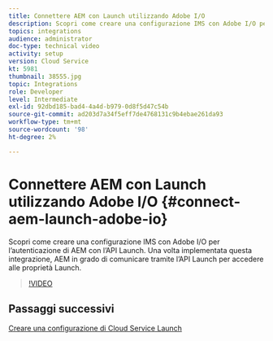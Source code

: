 ```yaml
---
title: Connettere AEM con Launch utilizzando Adobe I/O
description: Scopri come creare una configurazione IMS con Adobe I/O per l’autenticazione di AEM con l’API Launch. Una volta implementata questa integrazione, AEM in grado di comunicare tramite l’API Launch per accedere alle proprietà Launch.
topics: integrations
audience: administrator
doc-type: technical video
activity: setup
version: Cloud Service
kt: 5981
thumbnail: 38555.jpg
topic: Integrations
role: Developer
level: Intermediate
exl-id: 92dbd185-bad4-4a4d-b979-0d8f5d47c54b
source-git-commit: ad203d7a34f5eff7de4768131c9b4ebae261da93
workflow-type: tm+mt
source-wordcount: '98'
ht-degree: 2%

---
```


# Connettere AEM con Launch utilizzando Adobe I/O {#connect-aem-launch-adobe-io}

Scopri come creare una configurazione IMS con Adobe I/O per l’autenticazione di AEM con l’API Launch. Una volta implementata questa integrazione, AEM in grado di comunicare tramite l’API Launch per accedere alle proprietà Launch.

>[!VIDEO](https://video.tv.adobe.com/v/38555?quality=12&learn=on)

## Passaggi successivi

[Creare una configurazione di Cloud Service Launch](create-launch-cloud-service.md)
